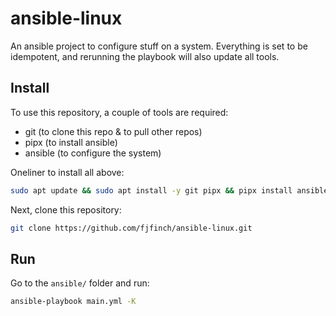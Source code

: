 # ansible-linux
An ansible project to configure stuff on a system. Everything is set to be idempotent, and rerunning the playbook will also update all tools.

## Install
To use this repository, a couple of tools are required:

* git (to clone this repo & to pull other repos)
* pipx (to install ansible)
* ansible (to configure the system)

Oneliner to install all above:

```bash
sudo apt update && sudo apt install -y git pipx && pipx install ansible --include-deps && pipx ensurepath && exec $SHELL
```

Next, clone this repository:

```bash
git clone https://github.com/fjfinch/ansible-linux.git
```

## Run
Go to the `ansible/` folder and run:

```bash
ansible-playbook main.yml -K
```
